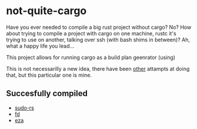 # not-quite-cargo

Have you ever needed to compile a big rust project without cargo? No? How about trying to compile a project with cargo
on one machine, rustc it's trying to use on another, talking over ssh (with bash shims in between)? Ah, what a happy
life you lead...

This project allows for running cargo as a build plan geenrator (using)

This is not necessarilly a new idea, there have been [other](https://github.com/rust-lang/cargo/issues/5579#issuecomment-438426743)
attampts at doing that, but this particular one is mine.


## Succesfully compiled

- [sudo-rs](https://github.com/trifectatechfoundation/sudo-rs)
- [fd](https://github.com/sharkdp/fd)
- [eza](https://github.com/eza-community/eza)